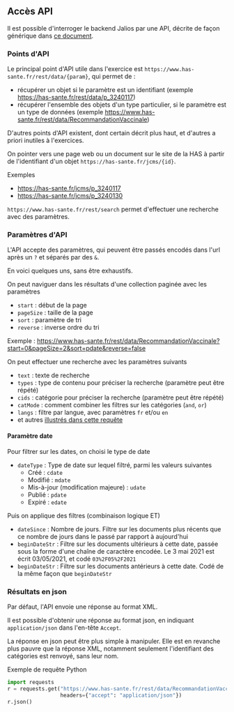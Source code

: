 ## Accès API

Il est possible d'interroger le backend Jalios par une API, décrite de façon générique dans [ce document](https://community.jalios.com/jcms/jx_59631/fr/services-web-restful-avec-jcms-open-api).

### Points d'API

Le principal point d'API utile dans l'exercice est 
`https://www.has-sante.fr/rest/data/{param}`, qui permet de :
- récupérer un objet si le paramètre est un identifiant (exemple https://has-sante.fr/rest/data/p_3240117)
- récupérer l'ensemble des objets d'un type particulier, si le paramètre est un type de données (exemple https://www.has-sante.fr/rest/data/RecommandationVaccinale)


D'autres points d'API existent, dont certain décrit plus haut, et d'autres a priori inutiles à l'exercices.

On pointer vers une page web ou un document sur le site de la HAS à partir de l'identifiant d'un objet `https://has-sante.fr/jcms/{id}`.

Exemples 
- https://has-sante.fr/jcms/p_3240117
- https://has-sante.fr/jcms/p_3240130

`https://www.has-sante.fr/rest/search` permet d'effectuer une recherche avec des paramètres.

### Paramètres d'API

L'API accepte des paramètres, qui peuvent être passés encodés dans l'url après un `?` et séparés par des `&`.

En voici quelques uns, sans être exhaustifs.

On peut naviguer dans les résultats d'une collection paginée avec les paramètres
- `start` : début de la page
- `pageSize` : taille de la page
- `sort` : paramètre de tri
- `reverse` : inverse ordre du tri

Exemple : https://www.has-sante.fr/rest/data/RecommandationVaccinale?start=0&pageSize=2&sort=pdate&reverse=false

On peut effectuer une recherche avec les paramètres suivants
- `text` : texte de recherche 
- `types` : type de contenu pour préciser la recherche (paramètre peut être répété)
- `cids` : catégorie pour préciser la recherche (paramètre peut être répété)
- `catMode` : comment combiner les filtres sur les catégories (`and`, `or`)
- `langs` : filtre par langue, avec paramètres `fr` et/ou `en`
- et autres [illustrés dans cette requête](https://www.has-sante.fr/rest/search?text=&mode=all&searchedAllFields=true&catName=true&exactCat=false&catMode=and&cids=&dateType=cdate&dateSince=0&dateSince_user=0&dateSince_unit=1&beginDateStr=&endDateStr=&exactType=false&replaceFileDoc=false&types=generated.EvaluationDesTechnologiesDeSante&types=generated.GuideMedecinALD&mids=&midsChooserDisplay=&mids=&gidsChooserDisplay=&gids=&pstatus=0&pstatus=&pstatus=&langs=&wrkspcChooserDisplay=&wrkspc=&searchInSubWorkspaces=false&wrkspc=)

#### Paramètre date

Pour filtrer sur les dates, on choisi le type de date
- `dateType` : Type de date sur lequel filtré, parmi les valeurs suivantes
  - Créé : `cdate`
  - Modifié : `mdate`
  - Mis-à-jour (modification majeure) : `udate`
  - Publié : `pdate`
  - Expiré : `edate`

Puis on applique des filtres (combinaison logique ET)
- `dateSince` : Nombre de jours. Filtre sur les documents plus récents que ce nombre de jours dans le passé par rapport à aujourd'hui
- `beginDateStr` : Filtre sur les documents ultérieurs à cette date, passée sous la forme d'une chaîne de caractère encodée. Le 3 mai 2021 est écrit 03/05/2021, et codé `03%2F05%2F2021`
- `beginDateStr` : Filtre sur les documents antérieurs à cette date. Codé de la même façon que `beginDateStr`


### Résultats en json

Par défaut, l'API envoie une réponse au format XML.

Il est possible d'obtenir une réponse au format json, en indiquant `application/json` dans l'en-tête `Accept`.

La réponse en json peut être plus simple à manipuler. 
Elle est en revanche plus pauvre que la réponse XML, notamment seulement l'identifiant des catégories est renvoyé, sans leur nom.

Exemple de requête Python

```python
import requests
r = requests.get("https://www.has-sante.fr/rest/data/RecommandationVaccinale", 
                 headers={"accept": "application/json"})
r.json()
```
